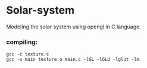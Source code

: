 # Solar-system
Modeling the solar system using opengl in C language.

### compiling:
```
gcc -c texture.c
gcc -o main texture.o main.c -lGL -lGLU -lglut -lm
```
